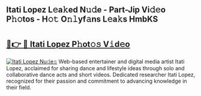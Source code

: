 ## Itati Lopez L𝚎a𝚔ed N𝚞𝚍e - Part-Jip Vi𝚍𝚎o P𝚑𝚘tos - H𝚘𝚝 O𝚗𝚕yf𝚊ns L𝚎a𝚔s HmbKS

# <h2><a href="http://kf73vv.oniu.top/?m=Itati+Lopez">🔗👉 🔴 Itati Lopez P𝚑ot𝚘𝚜 V𝚒d𝚎o</a></h2>

[![Itati Lopez Nu𝚍e𝚜](https://i.imgur.com/0qMVB7G.gif)](http://kf73vv.oniu.top/?m=Itati+Lopez)
Web-based entertainer and digital media artist Itati Lopez, acclaimed for sharing dance and lifestyle ideas through solo and collaborative dance acts and short videos. Dedicated researcher Itati Lopez, recognized for their passion and commitment to advancing knowledge in their field.  
